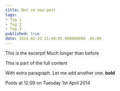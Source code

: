 ```yaml
---
title: Not so new post
tags:
- Tag 1
- Tag 2
- Tag 3
published: true
date: 2014-02-22 21:48:02.000000000 -05:00
---
```

This is the excerpt! Much longer than before

This is part of the full content

With extra paragraph. Let me add another one. **bold**

Poots at 12.09 on Tuesday 1st April 2014
